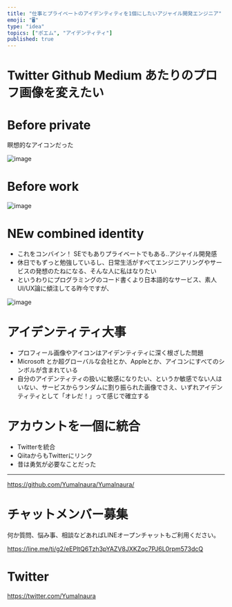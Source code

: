```yaml
---
title: "仕事とプライベートのアイデンティティを1個にしたいアジャイル開発エンジニア"
emoji: "🖥"
type: "idea"
topics: ["ポエム", "アイデンティティ"]
published: true
---
```


# Twitter Github Medium あたりのプロフ画像を変えたい

# Before private

瞑想的なアイコンだった

![image](https://user-images.githubusercontent.com/13635059/50570943-85321c80-0de0-11e9-8297-db44c48e7271.png)

# Before work


![image](https://user-images.githubusercontent.com/13635059/50570938-5ddb4f80-0de0-11e9-926f-3570b1319066.png)

# NEw combined identity

- これをコンバイン！ SEでもありプライベートでもある‥アジャイル開発感
- 休日でもずっと勉強しているし、日常生活がすべてエンジニアリングやサービスの発想のたねになる、そんな人に私はなりたい
- というわりにプログラミングのコード書くより日本語的なサービス、素人UI/UX論に傾注してる昨今ですが、

![image](https://user-images.githubusercontent.com/13635059/50570930-3be1cd00-0de0-11e9-90eb-65e43a960179.png)

# アイデンティティ大事

- プロフィール画像やアイコンはアイデンティティに深く根ざした問題
- Microsoft とか超グローバルな会社とか、Appleとか、アイコンにすべてのシンボルが含まれている
- 自分のアイデンティティの扱いに敏感になりたい、というか敏感でない人はいない、サービスからランダムに割り振られた画像でさえ、いずれアイデンティティとして「オレだ！」って感じで確立する

# アカウントを一個に統合

- Twitterを統合
- QiitaからもTwitterにリンク
- 昔は勇気が必要なことだった

---

https://github.com/YumaInaura/YumaInaura/








<!-- Update From Qiita API -->

# チャットメンバー募集


何か質問、悩み事、相談などあればLINEオープンチャットもご利用ください。

https://line.me/ti/g2/eEPltQ6Tzh3pYAZV8JXKZqc7PJ6L0rpm573dcQ





# Twitter


https://twitter.com/YumaInaura


<!-- Update From Qiita API -->


